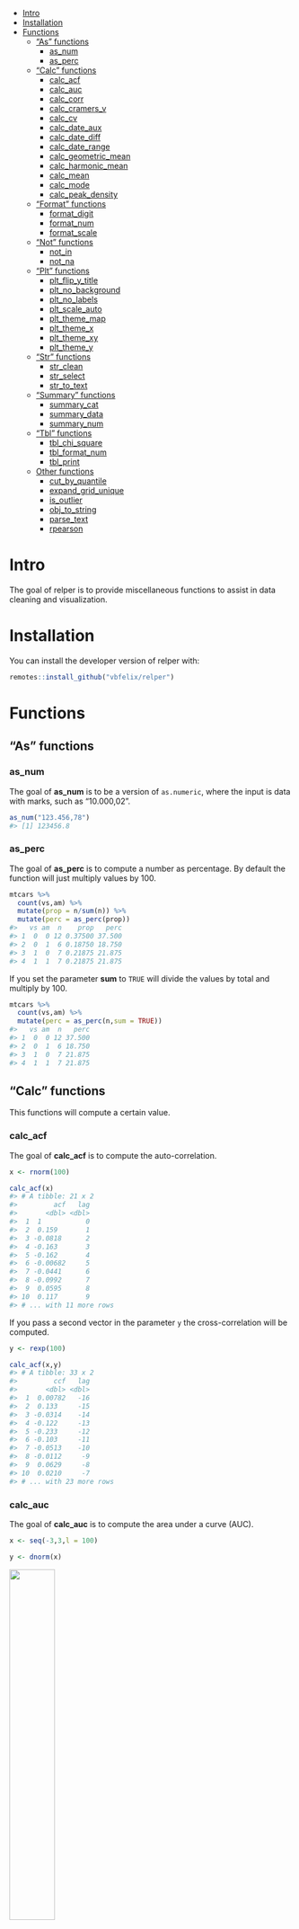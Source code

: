 
- <a href="#intro" id="toc-intro">Intro</a>
- <a href="#installation" id="toc-installation">Installation</a>
- <a href="#functions" id="toc-functions">Functions</a>
  - <a href="#as-functions" id="toc-as-functions">“As” functions</a>
    - <a href="#as_num" id="toc-as_num">as_num</a>
    - <a href="#as_perc" id="toc-as_perc">as_perc</a>
  - <a href="#calc-functions" id="toc-calc-functions">“Calc” functions</a>
    - <a href="#calc_acf" id="toc-calc_acf">calc_acf</a>
    - <a href="#calc_auc" id="toc-calc_auc">calc_auc</a>
    - <a href="#calc_corr" id="toc-calc_corr">calc_corr</a>
    - <a href="#calc_cramers_v" id="toc-calc_cramers_v">calc_cramers_v</a>
    - <a href="#calc_cv" id="toc-calc_cv">calc_cv</a>
    - <a href="#calc_date_aux" id="toc-calc_date_aux">calc_date_aux</a>
    - <a href="#calc_date_diff" id="toc-calc_date_diff">calc_date_diff</a>
    - <a href="#calc_date_range" id="toc-calc_date_range">calc_date_range</a>
    - <a href="#calc_geometric_mean"
      id="toc-calc_geometric_mean">calc_geometric_mean</a>
    - <a href="#calc_harmonic_mean"
      id="toc-calc_harmonic_mean">calc_harmonic_mean</a>
    - <a href="#calc_mean" id="toc-calc_mean">calc_mean</a>
    - <a href="#calc_mode" id="toc-calc_mode">calc_mode</a>
    - <a href="#calc_peak_density"
      id="toc-calc_peak_density">calc_peak_density</a>
  - <a href="#format-functions" id="toc-format-functions">“Format”
    functions</a>
    - <a href="#format_digit" id="toc-format_digit">format_digit</a>
    - <a href="#format_num" id="toc-format_num">format_num</a>
    - <a href="#format_scale" id="toc-format_scale">format_scale</a>
  - <a href="#not-functions" id="toc-not-functions">“Not” functions</a>
    - <a href="#not_in" id="toc-not_in">not_in</a>
    - <a href="#not_na" id="toc-not_na">not_na</a>
  - <a href="#plt-functions" id="toc-plt-functions">“Plt” functions</a>
    - <a href="#plt_flip_y_title"
      id="toc-plt_flip_y_title">plt_flip_y_title</a>
    - <a href="#plt_no_background"
      id="toc-plt_no_background">plt_no_background</a>
    - <a href="#plt_no_labels" id="toc-plt_no_labels">plt_no_labels</a>
    - <a href="#plt_scale_auto" id="toc-plt_scale_auto">plt_scale_auto</a>
    - <a href="#plt_theme_map" id="toc-plt_theme_map">plt_theme_map</a>
    - <a href="#plt_theme_x" id="toc-plt_theme_x">plt_theme_x</a>
    - <a href="#plt_theme_xy" id="toc-plt_theme_xy">plt_theme_xy</a>
    - <a href="#plt_theme_y" id="toc-plt_theme_y">plt_theme_y</a>
  - <a href="#str-functions" id="toc-str-functions">“Str” functions</a>
    - <a href="#str_clean" id="toc-str_clean">str_clean</a>
    - <a href="#str_select" id="toc-str_select">str_select</a>
    - <a href="#str_to_text" id="toc-str_to_text">str_to_text</a>
  - <a href="#summary-functions" id="toc-summary-functions">“Summary”
    functions</a>
    - <a href="#summary_cat" id="toc-summary_cat">summary_cat</a>
    - <a href="#summary_data" id="toc-summary_data">summary_data</a>
    - <a href="#summary_num" id="toc-summary_num">summary_num</a>
  - <a href="#tbl-functions" id="toc-tbl-functions">“Tbl” functions</a>
    - <a href="#tbl_chi_square" id="toc-tbl_chi_square">tbl_chi_square</a>
    - <a href="#tbl_format_num" id="toc-tbl_format_num">tbl_format_num</a>
    - <a href="#tbl_print" id="toc-tbl_print">tbl_print</a>
  - <a href="#other-functions" id="toc-other-functions">Other functions</a>
    - <a href="#cut_by_quantile" id="toc-cut_by_quantile">cut_by_quantile</a>
    - <a href="#expand_grid_unique"
      id="toc-expand_grid_unique">expand_grid_unique</a>
    - <a href="#is_outlier" id="toc-is_outlier">is_outlier</a>
    - <a href="#obj_to_string" id="toc-obj_to_string">obj_to_string</a>
    - <a href="#parse_text" id="toc-parse_text">parse_text</a>
    - <a href="#rpearson" id="toc-rpearson">rpearson</a>

<!-- README.md is generated from README.Rmd. Please edit that file -->

# Intro

The goal of relper is to provide miscellaneous functions to assist in
data cleaning and visualization.

# Installation

You can install the developer version of relper with:

``` r
remotes::install_github("vbfelix/relper")
```

# Functions

## “As” functions

### as_num

The goal of **as_num** is to be a version of `as.numeric`, where the
input is data with marks, such as “10.000,02”.

``` r
as_num("123.456,78")
#> [1] 123456.8
```

### as_perc

The goal of **as_perc** is to compute a number as percentage. By default
the function will just multiply values by 100.

``` r
mtcars %>% 
  count(vs,am) %>% 
  mutate(prop = n/sum(n)) %>% 
  mutate(perc = as_perc(prop))
#>   vs am  n    prop   perc
#> 1  0  0 12 0.37500 37.500
#> 2  0  1  6 0.18750 18.750
#> 3  1  0  7 0.21875 21.875
#> 4  1  1  7 0.21875 21.875
```

If you set the parameter **sum** to `TRUE` will divide the values by
total and multiply by 100.

``` r
mtcars %>% 
  count(vs,am) %>% 
  mutate(perc = as_perc(n,sum = TRUE))
#>   vs am  n   perc
#> 1  0  0 12 37.500
#> 2  0  1  6 18.750
#> 3  1  0  7 21.875
#> 4  1  1  7 21.875
```

## “Calc” functions

This functions will compute a certain value.

### calc_acf

The goal of **calc_acf** is to compute the auto-correlation.

``` r
x <- rnorm(100)

calc_acf(x)
#> # A tibble: 21 x 2
#>         acf   lag
#>       <dbl> <dbl>
#>  1  1           0
#>  2  0.159       1
#>  3 -0.0818      2
#>  4 -0.163       3
#>  5 -0.162       4
#>  6 -0.00682     5
#>  7 -0.0441      6
#>  8 -0.0992      7
#>  9  0.0595      8
#> 10  0.117       9
#> # ... with 11 more rows
```

If you pass a second vector in the parameter `y` the cross-correlation
will be computed.

``` r
y <- rexp(100)

calc_acf(x,y)
#> # A tibble: 33 x 2
#>         ccf   lag
#>       <dbl> <dbl>
#>  1  0.00782   -16
#>  2  0.133     -15
#>  3 -0.0314    -14
#>  4 -0.122     -13
#>  5 -0.233     -12
#>  6 -0.103     -11
#>  7 -0.0513    -10
#>  8 -0.0112     -9
#>  9  0.0629     -8
#> 10  0.0210     -7
#> # ... with 23 more rows
```

### calc_auc

The goal of **calc_auc** is to compute the area under a curve (AUC).

``` r
x <- seq(-3,3,l = 100)

y <- dnorm(x)
```

<img src="man/figures/README-unnamed-chunk-6-1.png" width="40%" />

``` r
#from min to max of x
range(x)
#> [1] -3  3

calc_auc(x,y)
#> [1] 0.9972835
```

<img src="man/figures/README-unnamed-chunk-8-1.png" width="40%" />

You can define the parameter `limits` to get the AUC of that limit.

``` r
#from -2 to 2
calc_auc(x,y,limits = c(-2,2))
#> [1] 0.9544345
```

<img src="man/figures/README-unnamed-chunk-10-1.png" width="40%" />

``` r
#from -1 to 1
calc_auc(x,y,limits = c(-1,1))
#> [1] 0.6825416
```

<img src="man/figures/README-unnamed-chunk-12-1.png" width="40%" />

### calc_corr

The goal of **calc_corr** is to compute Pearson, Kendall and Spearman
correlation coefficients.

``` r
x <- rnorm(100)

y <- rnorm(100)

calc_corr(x,y)
#> # A tibble: 1 x 3
#>   pearson kendall spearman
#>     <dbl>   <dbl>    <dbl>
#> 1   0.141   0.107    0.162
```

### calc_cramers_v

The goal of **calc_cramers_v** is to compute Cramer’s V.

``` r
m <- matrix(c(12, 5, 7, 7), ncol = 2)

chi_square <- chisq.test(m)

calc_cramers_v(chi_square)
#> [1] 0.1438099
```

### calc_cv

The goal of **calc_cv** is to compute the coefficient of variation (CV).

``` r
x <- rnorm(100,1)

calc_cv(x)
#> [1] 80.34
```

If you set the parameter `as_perc` to `TRUE`, the CV will be multiplied
by 100.

``` r
x <- rnorm(100,1)

calc_cv(x,as_perc = TRUE)
#> [1] 96.59
```

### calc_date_aux

The goal of **calc_date_aux** is to compute variables derived from date,
such as year, month, day, etc.

``` r
dt <- seq(as.Date("1910/1/1"), as.Date("1911/1/1"), "days")

df_dt <- data.frame(dt = dt)

calc_date_aux(df_dt,dt) %>% glimpse()
#> Rows: 366
#> Columns: 10
#> $ dt       <date> 1910-01-01, 1910-01-02, 1910-01-03, 1910-01-04, 1910-01-05, ~
#> $ mon_abb  <ord> jan, jan, jan, jan, jan, jan, jan, jan, jan, jan, jan, jan, j~
#> $ mon_lbl  <ord> janeiro, janeiro, janeiro, janeiro, janeiro, janeiro, janeiro~
#> $ mon_num  <dbl> 1, 1, 1, 1, 1, 1, 1, 1, 1, 1, 1, 1, 1, 1, 1, 1, 1, 1, 1, 1, 1~
#> $ day_num  <int> 1, 2, 3, 4, 5, 6, 7, 8, 9, 10, 11, 12, 13, 14, 15, 16, 17, 18~
#> $ year_num <dbl> 1910, 1910, 1910, 1910, 1910, 1910, 1910, 1910, 1910, 1910, 1~
#> $ year_lbl <fct> 1910, 1910, 1910, 1910, 1910, 1910, 1910, 1910, 1910, 1910, 1~
#> $ week_num <dbl> 52, 52, 1, 1, 1, 1, 1, 1, 1, 2, 2, 2, 2, 2, 2, 2, 3, 3, 3, 3,~
#> $ day_week <ord> sáb, dom, seg, ter, qua, qui, sex, sáb, dom, seg, ter, qua, q~
#> $ week_day <chr> "1 [sáb]", "2 [dom]", "3 [seg]", "4 [ter]", "5 [qua]", "6 [qu~
```

### calc_date_diff

The goal of **calc_date_diff** is to compute the difference between two
dates.

``` r
date1 <- lubridate::dmy("01/05/1998")

date2 <- lubridate::dmy("21/11/2018")

calc_date_diff(date1 = date1,date2 = date2,unit = "days")
#> [1] 7509
```

If you need to add a constant to your difference you can use the
parameter `add`.

``` r
calc_date_diff(date1 = date1,date2 = date2,unit = "days",add = 1)
#> [1] 7510
```

### calc_date_range

The goal of **calc_date_range** is to compute the range of a date
vector.

``` r
dt <- seq(as.Date("1910/1/1"), as.Date("1911/1/1"), "days")

calc_date_range(dt)
#> [1] "01/01/1910 - 01/01/1911"
```

### calc_geometric_mean

The goal of **calc_geometric_mean** is to compute the geometric mean.

``` r
calc_geometric_mean(x)
#> [1] 1.014884
```

### calc_harmonic_mean

The goal of **calc_harmonic_mean** is to compute the harmonic mean.

``` r
calc_harmonic_mean(x)
#> [1] -8.33655
```

### calc_mean

The goal of **calc_mean** is to compute the arithmetic, geometric and
harmonic mean.

``` r
calc_mean(x)
#> # A tibble: 1 x 3
#>   arithmetic geometric harmonic
#>        <dbl>     <dbl>    <dbl>
#> 1      0.979      1.01    -8.34
```

### calc_mode

The goal of **calc_mean** is to compute the mode.

``` r
cat_var <- sample(letters,100,replace = TRUE)

table(cat_var)
#> cat_var
#>  a  b  c  d  e  f  g  h  i  j  k  l  m  n  o  p  q  r  s  t  u  v  w  x  y  z 
#>  2  2  2  4  2  5  8  6  2  3  5  2  1  9  4  4  2  3  7  3 10  2  3  2  4  3
```

``` r
calc_mode(cat_var)
#> [1] "u"
```

### calc_peak_density

The goal of **calc_peak_density** is to compute the peak density value.

``` r
calc_peak_density(x)
#> [1] 1.071238
```

<img src="man/figures/README-unnamed-chunk-27-1.png" width="40%" />

## “Format” functions

This functions will modify an existing variable.

### format_digit

The goal of **format_digit** is to add zero on the left of a number, so
that all values of a vector have the same number of characters.

``` r
x <- c(1,4,10,12,100,2000)

format_digit(x)
#> [1] "01"   "04"   "10"   "12"   "100"  "2000"
```

You can also set the parameter `digits` to add more zeros.

``` r

format_digit(x,digits = 4)
#> [1] "0001" "0004" "0010" "0012" "0100" "2000"
```

### format_num

The goal of **format_num** is to add markers to a number.

``` r

format_num(12345.67)
#> [1] "12.345,67"
```

### format_scale

The goal of **format_scale** is to reescale a variable.

``` r

x <- seq(-3,3,l = 10)

x
#>  [1] -3.0000000 -2.3333333 -1.6666667 -1.0000000 -0.3333333  0.3333333
#>  [7]  1.0000000  1.6666667  2.3333333  3.0000000

y <- format_scale(x)

y
#>  [1] 0.0000000 0.1111111 0.2222222 0.3333333 0.4444444 0.5555556 0.6666667
#>  [8] 0.7777778 0.8888889 1.0000000
```

<img src="man/figures/README-unnamed-chunk-32-1.png" width="40%" />

You can also change the range of the new scale.

``` r

z <- format_scale(x,new_min = 25,new_max = 100)
```

<img src="man/figures/README-unnamed-chunk-34-1.png" width="40%" />

## “Not” functions

This functions will check if a variable does not pass a certain
condition.

### not_in

The goal of **not_in** is to check if a variable is not contained, it is
the same as `!(x %in% y)`.

``` r
not_in("a", letters)
#> [1] FALSE
```

### not_na

The goal of **not_na** is to check if a variable is not a `NA` it is the
same as `!is.na(x)`.

``` r
not_na(2)
#> [1] TRUE

not_na(NA)
#> [1] FALSE
```

## “Plt” functions

This functions will be complementary to **ggplot2** objects.

``` r
library(ggplot2)

plot <- 
ggplot(mtcars,aes(drat,hp))+
  geom_point()

plot
```

<img src="man/figures/README-example-1.png" width="40%" />

### plt_flip_y\_title

The goal of **plt_flip_y\_title** is to flip the title from y axis.

``` r
plot + flip_y_title
```

<img src="man/figures/README-unnamed-chunk-37-1.png" width="40%" />

### plt_no_background

The goal of **plt_no_background** is to remove the background.

``` r
plot + plt_no_background
```

<img src="man/figures/README-unnamed-chunk-38-1.png" width="40%" />

### plt_no_labels

The goal of **plt_no_labels** is to remove all labels.

``` r
plot + plt_no_labels
```

<img src="man/figures/README-unnamed-chunk-39-1.png" width="40%" />

### plt_scale_auto

The goal of **plt_scale_auto** is to add a automatic scale.

``` r
plot + plt_scale_auto(axis = "x",n = 5)
```

<img src="man/figures/README-unnamed-chunk-40-1.png" width="40%" />

``` r
plot +
  plt_scale_auto(axis = "x",n = 5)+
  plt_scale_auto(axis = "y",n = 3)
```

<img src="man/figures/README-unnamed-chunk-41-1.png" width="40%" />

### plt_theme_map

The goal of **plt_theme_map** is to add a theme appropriate for a map.

``` r
plot + plt_theme_map()
```

<img src="man/figures/README-unnamed-chunk-42-1.png" width="40%" />

### plt_theme_x

The goal of **plt_theme_x** is to remove grid lines from y axis.

``` r
plot + plt_theme_x()
```

<img src="man/figures/README-unnamed-chunk-43-1.png" width="40%" />

### plt_theme_xy

The goal of **plt_theme_xy** is to remove grid lines from x and y axis.

``` r
plot + plt_theme_xy()
```

<img src="man/figures/README-unnamed-chunk-44-1.png" width="40%" />

### plt_theme_y

The goal of **plt_theme_y** is to remove grid lines from x axis.

``` r
plot + plt_theme_y()
```

<img src="man/figures/README-unnamed-chunk-45-1.png" width="40%" />

<!-- ### plt_water_mark -->
<!-- The goal of *plt_water_mark* is to add a image as a watermark. -->
<!-- ```{r} -->
<!-- url <- "https://upload.wikimedia.org/wikipedia/commons/thumb/1/1b/R_logo.svg/1200px-R_logo.svg.png" -->
<!-- logo <- plt_water_mark(url, local_file = FALSE) -->
<!-- plot + annotation_custom(logo) -->
<!-- plot + annotation_custom(logo, xmin = 4.65, xmax = Inf, ymin = 310, ymax = Inf) -->
<!-- ``` -->

## “Str” functions

This functions will be serve to manipulate strings.

### str_clean

The goal of **str_clean** is to remove punctuation and/or accent.

``` r
string <- "a..;éâ...íõ"

#remove only punctuation
str_clean(string,accent = FALSE,punct = TRUE)
#> [1] "aéâíõ"

#remove only accent
str_clean(string,accent = TRUE,punct = FALSE)
#> [1] "a..;ea...io"

#remove both
str_clean(string)
#> [1] "aeaio"
```

### str_select

The goal of **str_select** is to select part of a string, before, after
or between patterns.

``` r
string <- "example text STRING1 TARGET STRING2 example text"

#Select a string, before a pattern
str_select(string,before = "STRING2")
#> [1] "example text STRING1 TARGET "

#Select a string, after a pattern
str_select(string,after = "STRING1")
#> [1] " TARGET STRING2 example text"

#Select a string, between two patterns
str_select(string,"STRING1","STRING2")
#> [1] "TARGET"
```

### str_to_text

The goal of **str_to_text** is to apply uppercase to strings with a
number of characters lower than parameter `n_char` (default = 3).

``` r
string <- c("aaaaa","bb","ccc","dddd")

str_to_text(string)
#> [1] "Aaaaa" "BB"    "CCC"   "Dddd"
```

## “Summary” functions

This functions will summarize data and return metrics related to them.

### summary_cat

The goal of **summary_cat** is to summarize categorical variables.

``` r
x <- c(sample(letters,100,replace = TRUE),NA)

summary_cat(x)
#> # A tibble: 1 x 5
#>       n    na blank_space n_distinct mode 
#>   <int> <int>       <int>      <int> <chr>
#> 1   101     1           0         25 y
```

### summary_data

The goal of **summary_data** is to summarize all variables from data.

``` r
summary_data(mtcars)
#> [1] "14 numeric variables."
#> # A tibble: 11 x 14
#>    var       n    na negative equal_zero positive   min    p25    p50    p75
#>    <chr> <int> <int>    <int>      <int>    <int> <dbl>  <dbl>  <dbl>  <dbl>
#>  1 am       32     0        0         19       13  0      0      0      1   
#>  2 carb     32     0        0          0       32  1      2      2      4   
#>  3 cyl      32     0        0          0       32  4      4      6      8   
#>  4 disp     32     0        0          0       32 71.1  121.   196.   326   
#>  5 drat     32     0        0          0       32  2.76   3.08   3.70   3.92
#>  6 gear     32     0        0          0       32  3      3      4      4   
#>  7 hp       32     0        0          0       32 52     96.5  123    180   
#>  8 mpg      32     0        0          0       32 10.4   15.4   19.2   22.8 
#>  9 qsec     32     0        0          0       32 14.5   16.9   17.7   18.9 
#> 10 vs       32     0        0         18       14  0      0      0      1   
#> 11 wt       32     0        0          0       32  1.51   2.58   3.32   3.61
#> # ... with 4 more variables: max <dbl>, mode <dbl>, mean <dbl>, cv <dbl>
#> [1] "0 categoric variables."
```

### summary_num

The goal of **summary_num** is to summarize numeric variables.

``` r
x <- c(rnorm(10),NA,10)

summary_num(x)
#> # A tibble: 1 x 13
#>       n    na negative equal_zero positive   min    p25   p50   p75   max  mode
#>   <int> <int>    <int>      <int>    <int> <dbl>  <dbl> <dbl> <dbl> <dbl> <dbl>
#> 1    12     1        4          0        7 -1.81 -0.442 0.601 0.728    10 0.621
#> # ... with 2 more variables: mean <dbl>, cv <dbl>
```

## “Tbl” functions

This functions will serve to show data in table format.

### tbl_chi_square

The goal of **tbl_chi_square** is to create a frequency table with
chi-square statistic, p-value and Cramer’s V.

``` r
mtcars %>%
  mutate(vs = paste0("vs = ",vs)) %>%
  tbl_chi_square(grp_var = vs,vars = c(am,cyl))
#> # A tibble: 7 x 7
#>   name  value `vs = 0`       `vs = 1`       statistic p_value cramers_v
#>   <chr> <chr> <chr>          <chr>          <chr>     <chr>   <chr>    
#> 1 "am"  -     -              -              0,3475    0,5555  0,1042   
#> 2 ""    0     66,67% (12/18) 50,00% (7/14)  -         -       -        
#> 3 ""    1     33,33% (6/18)  50,00% (7/14)  -         -       -        
#> 4 "cyl" -     -              -              21,3399   <0.001  0,8166   
#> 5 ""    4     5,56% (1/18)   71,43% (10/14) -         -       -        
#> 6 ""    6     16,67% (3/18)  28,57% (4/14)  -         -       -        
#> 7 ""    8     77,78% (14/18) -              -         -       -
```

### tbl_format_num

The goal of **tbl_format_num** is to apply **format_num** to all numeric
variables in a data.frame.

``` r
mtcars %>%
   count(vs,am) %>%
   tbl_format_num(digits = 5)
#>        vs      am        n
#> 1 0,00000 0,00000 12,00000
#> 2 0,00000 1,00000  6,00000
#> 3 1,00000 0,00000  7,00000
#> 4 1,00000 1,00000  7,00000
```

### tbl_print

The goal of **tbl_print** is to print a data.frame as a plot.

``` r
df <- data.frame(grp = c("a","b","c"),
                 freq = c(2,4,6))

tbl_print(df,bold_last = TRUE,header_col = "red")
```

## Other functions

### cut_by_quantile

The goal of **cut_by_quantile** is to cut a numeric variable by a set of
quantiles.

``` r
x <- rnorm(100)

table(cut_by_quantile(x,q = seq(0,1,by = .25)))
#> 
#>   [-2.6,-0.782] (-0.782,-0.115]  (-0.115,0.637]    (0.637,2.78] 
#>              25              25              25              25
```

### expand_grid_unique

The goal of **expand_grid_unique** is to create a grid of all
combination from two variables, with no repetition.

``` r
expand_grid_unique(x = 1:3,y = 1:2)
#> # A tibble: 1 x 2
#>      V1    V2
#>   <int> <int>
#> 1     1     2
```

You can also set the parameter `include_equals` to `TRUE` so equal pairs
are kept.

``` r
expand_grid_unique(x = 1:3,y = 1:2, include_equals = TRUE)
#> # A tibble: 3 x 2
#>      V1    V2
#>   <int> <int>
#> 1     1     1
#> 2     1     2
#> 3     2     2
```

### is_outlier

The goal of **is_outlier** is to check if a value is an outlier, by the
boxplot criteria.

``` r
x <- c(1,2,3,5,7,8,12,100)

is_outlier(x)
#> [1] FALSE FALSE FALSE FALSE FALSE FALSE FALSE  TRUE
```

### obj_to_string

The goal of **obj_to_string** is to return the name of an R object as a
string.

``` r
x <- c(1,2,3,5,7,8,12,100)

obj_to_string(x)
#> [1] "x"
```

### parse_text

The goal of **parse_text** is to extract only letters from a string.

``` r
parse_text("1ABCF45Z89")
#> [1] "ABCFZ"
```

### rpearson

The goal of **rpearson** is to simulate data, where two variables will
be linear correlated with a normal distribution, using pearson
correlation coefficient as a parameter.

``` r
df <- rpearson(n = 100, p_sim = .8, mean = 3)

df %>% 
  ggplot(aes(x,y))+
  geom_point()+
  geom_smooth(method = "lm", se = FALSE)
```

<img src="man/figures/README-unnamed-chunk-61-1.png" width="40%" />
